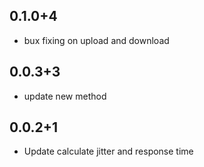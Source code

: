 ## 0.1.0+4
- bux fixing on upload and download
## 0.0.3+3
- update new method
## 0.0.2+1
- Update calculate jitter and response time


